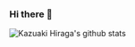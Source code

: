 ### Hi there 👋

<!--
**hkazuakey/hkazuakey** is a ✨ _special_ ✨ repository because its `README.md` (this file) appears on your GitHub profile.

Here are some ideas to get you started:

- 🔭 I’m currently working on ...
- 🌱 I’m currently learning ...
- 👯 I’m looking to collaborate on ...
- 🤔 I’m looking for help with ...
- 💬 Ask me about ...
- 📫 How to reach me: ...
- 😄 Pronouns: ...
- ⚡ Fun fact: ...
-->
![Kazuaki Hiraga's github stats](https://github-readme-stats.vercel.app/api?username=hkazuakey&theme=merko&show_icons=true)
